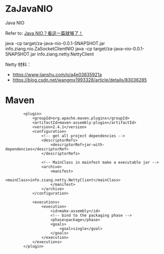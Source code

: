 # ZaJavaNIO
Java NIO

Refer to:
[Java NIO？看这一篇就够了！](https://blog.csdn.net/forezp/article/details/88414741)

java -cp target/za-java-nio-0.0.1-SNAPSHOT.jar info.ziang.nio.ZaSocketClientNIO
java -cp target/za-java-nio-0.0.1-SNAPSHOT.jar info.ziang.netty.NettyClient

Netty 材料：
- https://www.jianshu.com/p/a4e03835921a
- https://blog.csdn.net/wangmx1993328/article/details/83036285


# Maven

<!-- Maven Assembly Plugin -->
            <plugin>
                <groupId>org.apache.maven.plugins</groupId>
                <artifactId>maven-assembly-plugin</artifactId>
                <version>2.4.1</version>
                <configuration>
                    <!-- get all project dependencies -->
                    <descriptorRefs>
                        <descriptorRef>jar-with-dependencies</descriptorRef>
                    </descriptorRefs>

                    <!-- MainClass in mainfest make a executable jar -->
                    <archive>
                        <manifest>
                            <mainClass>info.ziang.netty.NettyClient</mainClass>
                        </manifest>
                    </archive>
                </configuration>

                <executions>
                    <execution>
                        <id>make-assembly</id>
                        <!-- bind to the packaging phase -->
                        <phase>package</phase>
                        <goals>
                            <goal>single</goal>
                        </goals>
                    </execution>
                </executions>
            </plugin>